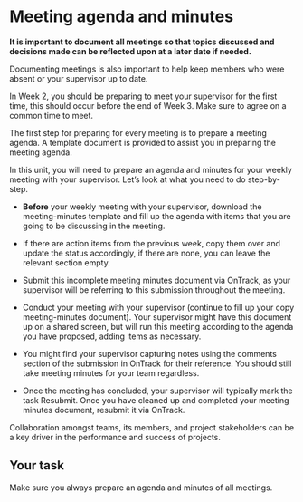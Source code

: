 # Meeting agenda and minutes

**It is important to document all meetings so that topics discussed and decisions made can be reflected upon at a later date if needed.**

Documenting meetings is also important to help keep members who were absent or your supervisor up to date.

In Week 2, you should be preparing to meet your supervisor for the first time, this should occur before the end of Week 3. Make sure to agree on a common time to meet.

The first step for preparing for every meeting is to prepare a meeting agenda. A template document is provided to assist you in preparing the meeting agenda.

In this unit, you will need to prepare an agenda and minutes for your weekly meeting with your supervisor. Let’s look at what you need to do step-by-step.

* **Before** your weekly meeting with your supervisor, download the meeting-minutes template and fill up the agenda with items that you are going to be discussing in the meeting.

* If there are action items from the previous week, copy them over and update the status accordingly, if there are none, you can leave the relevant section empty.

* Submit this incomplete meeting minutes document via OnTrack, as your supervisor will be referring to this submission throughout the meeting.

* Conduct your meeting with your supervisor (continue to fill up your copy meeting-minutes document). Your supervisor might have this document up on a shared screen, but will run this meeting according to the agenda you have proposed, adding items as necessary.

* You might find your supervisor capturing notes using the comments section of the submission in OnTrack for their reference. You should still take meeting minutes for your team regardless.

* Once the meeting has concluded, your supervisor will typically mark the task Resubmit. Once you have cleaned up and completed your meeting minutes document, resubmit it via OnTrack.

Collaboration amongst teams, its members, and project stakeholders can be a key driver in the performance and success of projects.

## Your task

Make sure you always prepare an agenda and minutes of all meetings.